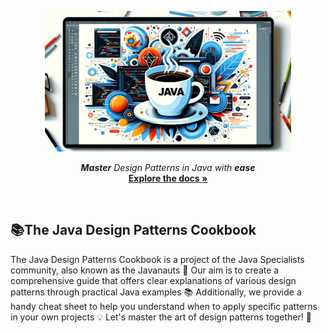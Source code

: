 <a id="top"></a>
<p align="center">
    <img src="https://raw.githubusercontent.com/Javanaut-community/design-patterns/main/docs/art/java-cup-screen.png" style="height:225px;"/>
</p>
<p align="center">
    <i>
        <b>Master</b> 
        Design Patterns in Java with
        <b>ease</b> 
    </i>
    <br>
    <a href="https://javadesignpatterns.com"><strong>Explore the docs »</strong></a>
</p>
<br>

## 📚The Java Design Patterns Cookbook

The Java Design Patterns Cookbook is a project of the Java Specialists community, also known as the Javanauts 🌟 Our aim is to create a comprehensive guide that offers clear explanations of various design patterns through practical Java examples 📚 Additionally, we provide a handy cheat sheet to help you understand when to apply specific patterns in your own projects 💡 Let's master the art of design patterns together! 🚀

